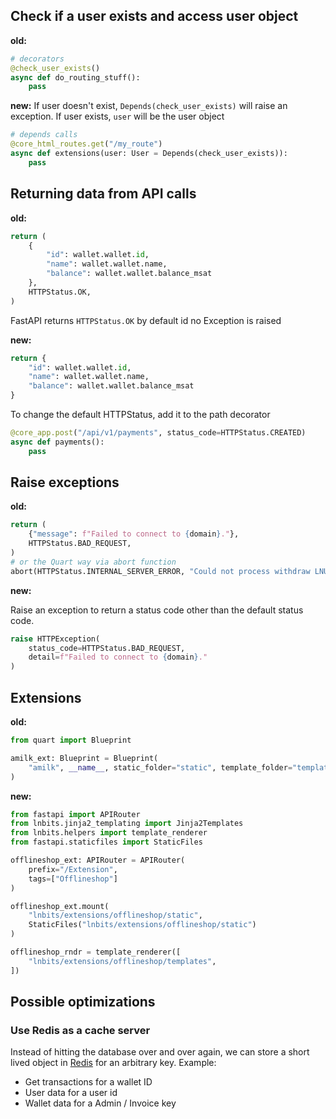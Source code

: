 ## Check if a user exists and access user object
**old:**
```python
# decorators
@check_user_exists()
async def do_routing_stuff():
    pass
```

**new:**
If user doesn't exist, `Depends(check_user_exists)` will raise an exception.
If user exists, `user` will be the user object
```python
# depends calls
@core_html_routes.get("/my_route")
async def extensions(user: User = Depends(check_user_exists)):
    pass
```
## Returning data from API calls
**old:**
```python
return (
    {
        "id": wallet.wallet.id, 
        "name": wallet.wallet.name, 
        "balance": wallet.wallet.balance_msat
    },
    HTTPStatus.OK,
)
```
FastAPI returns `HTTPStatus.OK` by default id no Exception is raised

**new:**
```python
return {
    "id": wallet.wallet.id, 
    "name": wallet.wallet.name, 
    "balance": wallet.wallet.balance_msat
}
```

To change the default HTTPStatus, add it to the path decorator
```python
@core_app.post("/api/v1/payments", status_code=HTTPStatus.CREATED)
async def payments():
    pass
```

## Raise exceptions
**old:**
```python
return (
    {"message": f"Failed to connect to {domain}."},
    HTTPStatus.BAD_REQUEST,
)
# or the Quart way via abort function
abort(HTTPStatus.INTERNAL_SERVER_ERROR, "Could not process withdraw LNURL.")
```

**new:**

Raise an exception to return a status code other than the default status code.
```python
raise HTTPException(
    status_code=HTTPStatus.BAD_REQUEST,
    detail=f"Failed to connect to {domain}."
)
```

## Extensions
**old:**
```python
from quart import Blueprint

amilk_ext: Blueprint = Blueprint(
    "amilk", __name__, static_folder="static", template_folder="templates"
)
```

**new:**
```python
from fastapi import APIRouter
from lnbits.jinja2_templating import Jinja2Templates
from lnbits.helpers import template_renderer
from fastapi.staticfiles import StaticFiles

offlineshop_ext: APIRouter = APIRouter(
    prefix="/Extension",
    tags=["Offlineshop"]
)

offlineshop_ext.mount(
    "lnbits/extensions/offlineshop/static",
    StaticFiles("lnbits/extensions/offlineshop/static")
)

offlineshop_rndr = template_renderer([
    "lnbits/extensions/offlineshop/templates",
])
```

## Possible optimizations
### Use Redis as a cache server
Instead of hitting the database over and over again, we can store a short lived object in [Redis](https://redis.io) for an arbitrary key.
Example:
* Get transactions for a wallet ID
* User data for a user id
* Wallet data for a Admin / Invoice key